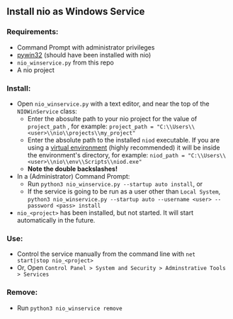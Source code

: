 ## Install nio as Windows Service

### Requirements:
- Command Prompt with administrator privileges
- [pywin32](https://pypi.org/project/pywin32/) (should have been installed with nio)
- `nio_winservice.py` from this repo
- A nio project

### Install:
- Open `nio_winservice.py` with a text editor, and near the top of the `NIOWinService` class:
  - Enter the abosulte path to your nio project for the value of `project_path` , for example: `project_path = "C:\\Users\\<user>\\nio\\projects\\my_project"`
  - Enter the absolute path to the installed `niod` executable. If you are using a [virtual environment](https://docs.n.io/deployment/best-practices/) (highly recommended) it will be inside the environment's directory, for example: `niod_path = "C:\\Users\\<user>\\nio\\env\\Scripts\\niod.exe"`
  - **Note the double backslashes!**
- In a (Administrator) Command Prompt:
  - Run `python3 nio_winservice.py --startup auto install`, or
  - If the service is going to be run as a user other than `Local System`, `python3 nio_winservice.py --startup auto --username <user> --password <pass> install`
- `nio_<project>` has been installed, but not started. It will start automatically in the future.

### Use:
- Control the service manually from the command line with `net start|stop nio_<project>`
- Or, Open `Control Panel > System and Security > Adminstrative Tools > Services`

### Remove:
- Run `python3 nio_winservice remove`
